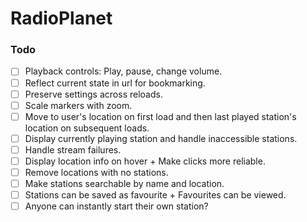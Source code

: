 # RadioPlanet

### Todo

-  [ ] Playback controls: Play, pause, change volume.
-  [ ] Reflect current state in url for bookmarking.
-  [ ] Preserve settings across reloads.
-  [ ] Scale markers with zoom.
-  [ ] Move to user's location on first load and then last played station's location on subsequent loads.
-  [ ] Display currently playing station and handle inaccessible stations.
-  [ ] Handle stream failures.
-  [ ] Display location info on hover + Make clicks more reliable.
-  [ ] Remove locations with no stations.
-  [ ] Make stations searchable by name and location.
-  [ ] Stations can be saved as favourite + Favourites can be viewed.
-  [ ] Anyone can instantly start their own station?
